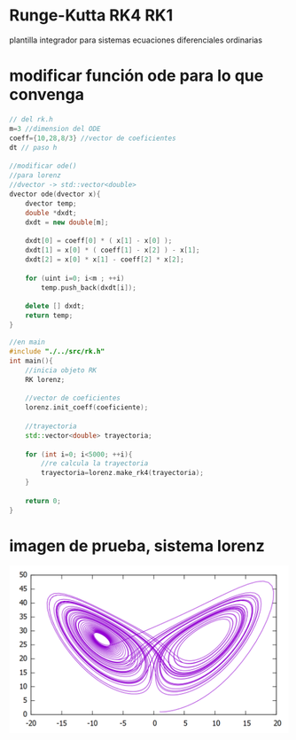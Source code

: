 # Runge-Kutta RK4 RK1
plantilla integrador para sistemas ecuaciones diferenciales ordinarias

# modificar función ode para lo que convenga 
```cpp
// del rk.h
m=3 //dimension del ODE
coeff={10,28,8/3} //vector de coeficientes
dt // paso h

//modificar ode()
//para lorenz 
//dvector -> std::vector<double>
dvector ode(dvector x){
    dvector temp;
    double *dxdt;
    dxdt = new double[m];

    dxdt[0] = coeff[0] * ( x[1] - x[0] );
    dxdt[1] = x[0] * ( coeff[1] - x[2] ) - x[1];
    dxdt[2] = x[0] * x[1] - coeff[2] * x[2];

    for (uint i=0; i<m ; ++i)
        temp.push_back(dxdt[i]);
    
    delete [] dxdt;
    return temp;
}
```



```cpp
//en main
#include "./../src/rk.h"
int main(){
    //inicia objeto RK
    RK lorenz;

    //vector de coeficientes
    lorenz.init_coeff(coeficiente);
    
    //trayectoria
    std::vector<double> trayectoria;

    for (int i=0; i<5000; ++i){
        //re calcula la trayectoria
        trayectoria=lorenz.make_rk4(trayectoria);
    }
    
    return 0;
}

```

# imagen de prueba, sistema lorenz

![Alt text](https://raw.githubusercontent.com/RamiroBelmarM/Runge-Kutta/main/test/lorenz_test.png)
